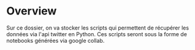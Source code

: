 # Overview

Sur ce dossier, on va stocker les scripts qui permettent de récupérer les données via l'api twitter en Python.
Ces scripts seront sous la forme de notebooks générées via google collab.

